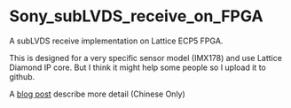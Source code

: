 # Sony_subLVDS_receive_on_FPGA

A subLVDS receive implementation on Lattice ECP5 FPGA.

This is designed for a very specific sensor model (IMX178) and use Lattice Diamond IP core. But I think it might help some people so I upload it to github.

A [blog post](https://www.emoe.xyz/sony_sublvds_on_fpga/) describe more detail (Chinese Only)
